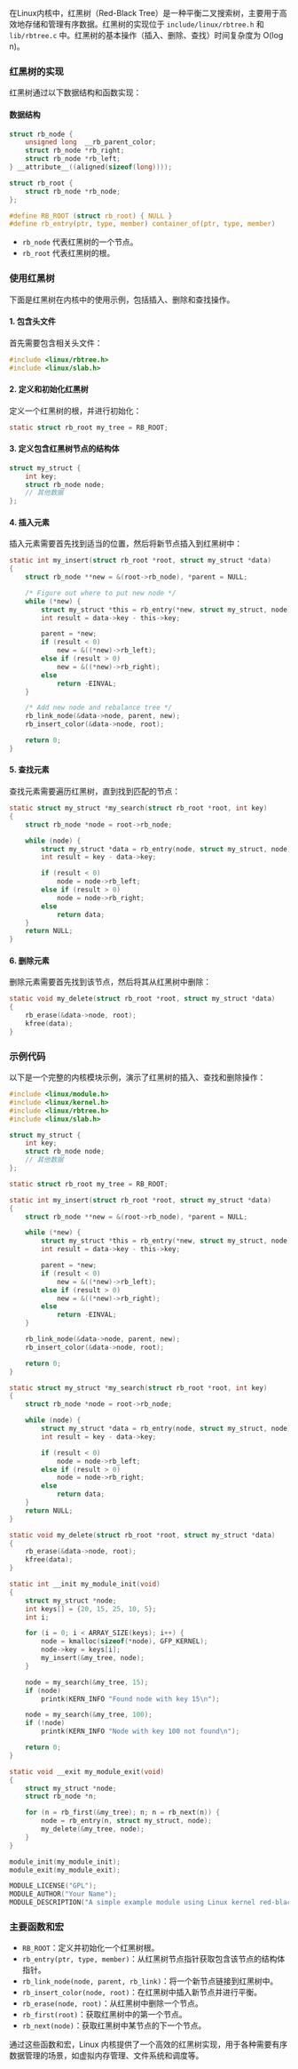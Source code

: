 在Linux内核中，红黑树（Red-Black Tree）是一种平衡二叉搜索树，主要用于高效地存储和管理有序数据。红黑树的实现位于 `include/linux/rbtree.h` 和 `lib/rbtree.c` 中。红黑树的基本操作（插入、删除、查找）时间复杂度为 O(log n)。

### 红黑树的实现

红黑树通过以下数据结构和函数实现：

#### 数据结构

```c
struct rb_node {
    unsigned long  __rb_parent_color;
    struct rb_node *rb_right;
    struct rb_node *rb_left;
} __attribute__((aligned(sizeof(long))));

struct rb_root {
    struct rb_node *rb_node;
};

#define RB_ROOT (struct rb_root) { NULL }
#define rb_entry(ptr, type, member) container_of(ptr, type, member)
```

- `rb_node` 代表红黑树的一个节点。
- `rb_root` 代表红黑树的根。

### 使用红黑树

下面是红黑树在内核中的使用示例，包括插入、删除和查找操作。

#### 1. 包含头文件

首先需要包含相关头文件：

```c
#include <linux/rbtree.h>
#include <linux/slab.h>
```

#### 2. 定义和初始化红黑树

定义一个红黑树的根，并进行初始化：

```c
static struct rb_root my_tree = RB_ROOT;
```

#### 3. 定义包含红黑树节点的结构体

```c
struct my_struct {
    int key;
    struct rb_node node;
    // 其他数据
};
```

#### 4. 插入元素

插入元素需要首先找到适当的位置，然后将新节点插入到红黑树中：

```c
static int my_insert(struct rb_root *root, struct my_struct *data)
{
    struct rb_node **new = &(root->rb_node), *parent = NULL;

    /* Figure out where to put new node */
    while (*new) {
        struct my_struct *this = rb_entry(*new, struct my_struct, node);
        int result = data->key - this->key;

        parent = *new;
        if (result < 0)
            new = &((*new)->rb_left);
        else if (result > 0)
            new = &((*new)->rb_right);
        else
            return -EINVAL;
    }

    /* Add new node and rebalance tree */
    rb_link_node(&data->node, parent, new);
    rb_insert_color(&data->node, root);

    return 0;
}
```

#### 5. 查找元素

查找元素需要遍历红黑树，直到找到匹配的节点：

```c
static struct my_struct *my_search(struct rb_root *root, int key)
{
    struct rb_node *node = root->rb_node;

    while (node) {
        struct my_struct *data = rb_entry(node, struct my_struct, node);
        int result = key - data->key;

        if (result < 0)
            node = node->rb_left;
        else if (result > 0)
            node = node->rb_right;
        else
            return data;
    }
    return NULL;
}
```

#### 6. 删除元素

删除元素需要首先找到该节点，然后将其从红黑树中删除：

```c
static void my_delete(struct rb_root *root, struct my_struct *data)
{
    rb_erase(&data->node, root);
    kfree(data);
}
```

### 示例代码

以下是一个完整的内核模块示例，演示了红黑树的插入、查找和删除操作：

```c
#include <linux/module.h>
#include <linux/kernel.h>
#include <linux/rbtree.h>
#include <linux/slab.h>

struct my_struct {
    int key;
    struct rb_node node;
    // 其他数据
};

static struct rb_root my_tree = RB_ROOT;

static int my_insert(struct rb_root *root, struct my_struct *data)
{
    struct rb_node **new = &(root->rb_node), *parent = NULL;

    while (*new) {
        struct my_struct *this = rb_entry(*new, struct my_struct, node);
        int result = data->key - this->key;

        parent = *new;
        if (result < 0)
            new = &((*new)->rb_left);
        else if (result > 0)
            new = &((*new)->rb_right);
        else
            return -EINVAL;
    }

    rb_link_node(&data->node, parent, new);
    rb_insert_color(&data->node, root);

    return 0;
}

static struct my_struct *my_search(struct rb_root *root, int key)
{
    struct rb_node *node = root->rb_node;

    while (node) {
        struct my_struct *data = rb_entry(node, struct my_struct, node);
        int result = key - data->key;

        if (result < 0)
            node = node->rb_left;
        else if (result > 0)
            node = node->rb_right;
        else
            return data;
    }
    return NULL;
}

static void my_delete(struct rb_root *root, struct my_struct *data)
{
    rb_erase(&data->node, root);
    kfree(data);
}

static int __init my_module_init(void)
{
    struct my_struct *node;
    int keys[] = {20, 15, 25, 10, 5};
    int i;

    for (i = 0; i < ARRAY_SIZE(keys); i++) {
        node = kmalloc(sizeof(*node), GFP_KERNEL);
        node->key = keys[i];
        my_insert(&my_tree, node);
    }

    node = my_search(&my_tree, 15);
    if (node)
        printk(KERN_INFO "Found node with key 15\n");

    node = my_search(&my_tree, 100);
    if (!node)
        printk(KERN_INFO "Node with key 100 not found\n");

    return 0;
}

static void __exit my_module_exit(void)
{
    struct my_struct *node;
    struct rb_node *n;

    for (n = rb_first(&my_tree); n; n = rb_next(n)) {
        node = rb_entry(n, struct my_struct, node);
        my_delete(&my_tree, node);
    }
}

module_init(my_module_init);
module_exit(my_module_exit);

MODULE_LICENSE("GPL");
MODULE_AUTHOR("Your Name");
MODULE_DESCRIPTION("A simple example module using Linux kernel red-black tree");
```

### 主要函数和宏

- `RB_ROOT`：定义并初始化一个红黑树根。
- `rb_entry(ptr, type, member)`：从红黑树节点指针获取包含该节点的结构体指针。
- `rb_link_node(node, parent, rb_link)`：将一个新节点链接到红黑树中。
- `rb_insert_color(node, root)`：在红黑树中插入新节点并进行平衡。
- `rb_erase(node, root)`：从红黑树中删除一个节点。
- `rb_first(root)`：获取红黑树中的第一个节点。
- `rb_next(node)`：获取红黑树中某节点的下一个节点。

通过这些函数和宏，Linux 内核提供了一个高效的红黑树实现，用于各种需要有序数据管理的场景，如虚拟内存管理、文件系统和调度等。